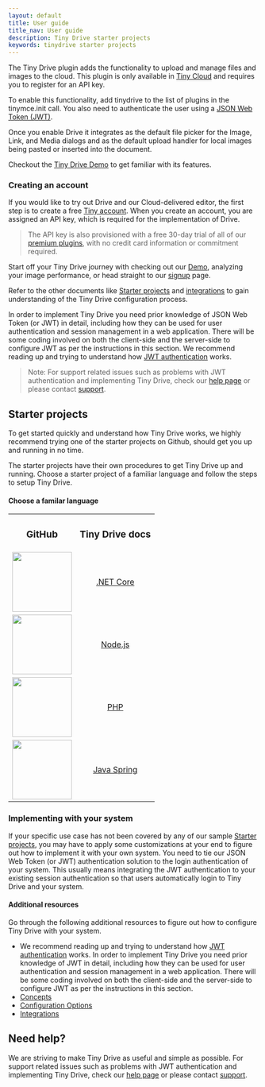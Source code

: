 ```yaml
---
layout: default
title: User guide
title_nav: User guide
description: Tiny Drive starter projects
keywords: tinydrive starter projects
---
```


The Tiny Drive plugin adds the functionality to upload and manage files and images to the cloud. This plugin is only available in [Tiny Cloud](https://www.tiny.cloud/download/) and requires you to register for an API key.

To enable this functionality, add tinydrive to the list of plugins in the tinymce.init call. You also need to authenticate the user using a [JSON Web Token (JWT)]({{site.baseurl}}/tinydrive/introduction/jwt-authentication/).

Once you enable Drive it integrates as the default file picker for the Image, Link, and Media dialogs and as the default upload handler for local images being pasted or inserted into the document.

Checkout the [Tiny Drive Demo]({{site.baseurl}}/tinydrive/introduction/overview/#demo) to get familiar with its features.

### Creating an account

If you would like to try out Drive and our Cloud-delivered editor, the first step is to create a free [Tiny account](https://www.tiny.cloud/download/).  When you create an account, you are assigned an API key, which is required for the implementation of Drive.

> The API key is also provisioned with a free 30-day trial of all of our [premium plugins](https://apps.tiny.cloud/product-category/tiny-cloud-extensions/), with no credit card information or commitment required.

Start off your Tiny Drive journey with checking out our [Demo]({{site.baseurl}}/tinydrive//introduction/overview/#demo), analyzing your image performance, or head straight to our [signup](https://apps.tiny.cloud/my-account/) page.

Refer to the other documents like [Starter projects]({{site.baseurl}}/tinydrive/libraries) and [integrations]({{site.baseurl}}/tinydrive/integrations/) to gain understanding of the Tiny Drive configuration process.

In order to implement Tiny Drive you need prior knowledge of JSON Web Token (or JWT) in detail, including how they can be used for user authentication and session management in a web application. There will be some coding involved on both the client-side and the server-side to configure JWT as per the instructions in this section.
We recommend reading up and trying to understand how [JWT authentication]({{site.baseurl}}/tinydrive/introduction/jwt-authentication/) works.

> Note: For support related issues such as problems with JWT authentication and implementing Tiny Drive, check our [help page](/tinydrive/get-help/) or please contact [support](https://support.tiny.cloud/hc/en-us/requests/new).

## Starter projects

To get started quickly and understand how Tiny Drive works, we highly recommend trying one of the starter projects on Github, should get you up and running in no time.

The starter projects have their own procedures to get Tiny Drive up and running. Choose a starter project of a familiar language and follow the steps to setup Tiny Drive.

#### Choose a familar language

<table style="text-align: center">
    <tbody>
        <tr>
            <td><h3><b>GitHub</b></h3></td>
            <td><h3><b>Tiny Drive docs</b></h3></td>
        </tr>
        <tr>
            <td><a href="https://github.com/tinymce/tinydrive-dotnet-mvc-starter"><img src="{{site.baseurl}}/images/netcore.svg" width="120"></a></td>
            <td><a href="{{site.baseurl}}/tinydrive/libraries/dotnet/">.NET Core</a></td>
        </tr>
        <tr>
            <td><a href="https://github.com/tinymce/tinydrive-nodejs-starter"><img src="{{site.baseurl}}/images/nodejs.svg"  width="120"></a></td>
            <td><a href="{{site.baseurl}}/tinydrive/libraries/nodejs/">Node.js</a></td>
        </tr>
        <tr>
            <td><a href="https://github.com/tinymce/tinydrive-php-starter"><img src="{{site.baseurl}}/images/php.svg"  width="120"></a></td>
            <td><a href="{{site.baseurl}}/tinydrive/libraries/php/">PHP</a></td>
        </tr>
        <tr>
            <td><a href="https://github.com/tinymce/tinydrive-java-spring-starter"><img src="{{site.baseurl}}/images/java.png" height="120"></a></td>
            <td><a href="{{site.baseurl}}/tinydrive/libraries/java/">Java Spring</a></td>
        </tr>
    </tbody>
</table>


### Implementing with your system

If your specific use case has not been covered by any of our sample [Starter projects]({{site.baseurl}}/tinydrive/libraries/), you may have to apply some customizations at your end to figure out how to implement it with your own system. You need to tie our JSON Web Token (or JWT) authentication solution to the login authentication of your system. This usually means integrating the JWT authentication to your existing session authentication so that users automatically login to Tiny Drive and your system.

#### Additional resources

Go through the following additional resources to figure out how to configure Tiny Drive with your system.

- We recommend reading up and trying to understand how [JWT authentication]({{site.baseurl}}/tinydrive/introduction/jwt-authentication/) works. In order to implement Tiny Drive you need prior knowledge of JWT in detail, including how they can be used for user authentication and session management in a web application. There will be some coding involved on both the client-side and the server-side to configure JWT as per the instructions in this section.
- [Concepts]({{site.baseurl}}/tinydrive/introduction/concepts/)
- [Configuration Options]({{site.baseurl}}/tinydrive/getting-started/configuration/)
- [Integrations]({{site.baseurl}}/tinydrive/integrations/)

## Need help? ##

We are striving to make Tiny Drive as useful and simple as possible. For support related issues such as problems with JWT authentication and implementing Tiny Drive, check our [help page](/tinydrive/get-help/) or please contact [support](https://support.tiny.cloud/hc/en-us/requests/new).
